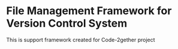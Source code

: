 # File Management Framework for Version Control System
This is support framework created for Code-2gether project
